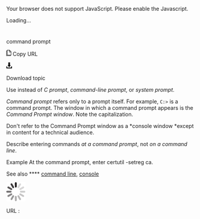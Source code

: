 Your browser does not support JavaScript. Please enable the Javascript.

Loading...

# 

command prompt

![Copy URL](command-prompt_files/Copy.png)
Copy URL

![Download](command-prompt_files/Download.png)

Download topic

Use instead of *C prompt*, *command-line prompt*, or *system prompt*.

*Command prompt* refers only to a prompt itself. For example, `C:>` is a command prompt. The window in which a command prompt appears is the *Command Prompt window*. Note the capitalization.

Don't refer to the Command Prompt window as a *console window *except in content for a technical audience.

Describe entering commands *at a command prompt*, not *on a command line*.

Example At the command prompt, enter certutil -setreg ca.

See also **** [command line](https://worldready.cloudapp.net/Styleguide/Read?id=2700&topicid=33561), [console](https://worldready.cloudapp.net/Styleguide/Read?id=2700&topicid=33563)

![In progress](command-prompt_files/activity-large.gif)

URL :
